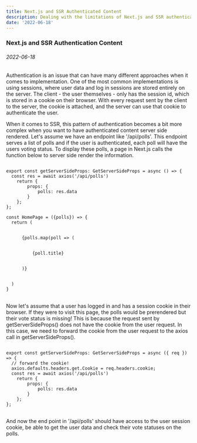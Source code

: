 ```yaml
---
title: Next.js and SSR Authenticated Content
description: Dealing with the limitations of Next.js and SSR authentication
date: '2022-06-18'
---
```


### Next.js and SSR Authentication Content
###### 2022-06-18

Authentication is an issue that can have many different approaches when it comes to implementation. One of the most common implementations is using sessions, 
where user data and log in sessions are stored entirely on the server. The client - the user themselves - only has the session id, which is stored in a cookie
on their browser. With every request sent by the client to the server, the cookie is attached, and the server can use that cookie to authenticate the user.

When it comes to SSR, this pattern of authentication becomes a bit more complex when you want to have authenticated content server side rendered. Let's assume
we have an endpoint like '/api/polls'. This endpoint serves a list of polls and if the user is authenticated, each poll will have the users voting status. 
To display these polls, a page in Next.js calls the function below to server side render the information.

<pre>
<code class="language-js">
export const getServerSideProps: GetServerSideProps = async () => {
  const res = await axios('/api/polls')
	return {
		props: {
			polls: res.data
		}
	};
};

const HomePage = ({polls}) => {
  return (
    <div>
      {polls.map(poll => (
        <div>
          {poll.title}
        </div>
      )}
    </div>
  )
}
</code>
</pre>

Now let's assume that a user has logged in and has a session cookie in their browser. If they were to visit this page, the polls would be prerendered but their
vote status is missing! This is because the request sent by getServerSideProps() does not have the cookie from the user request. In this case, we need to forward
the cookie from the user request to the axios call in getServerSideProps().

<pre>
<code class="language-js">
export const getServerSideProps: GetServerSideProps = async ({ req }) => {
  // forward the cookie!
  axios.defaults.headers.get.Cookie = req.headers.cookie;
  const res = await axios('/api/polls')
	return {
		props: {
			polls: res.data
		}
	};
};
</code>
</pre>

And now the end point in '/api/polls' should have access to the user session cookie, be able to get the user data and check their vote statuses on the polls.
